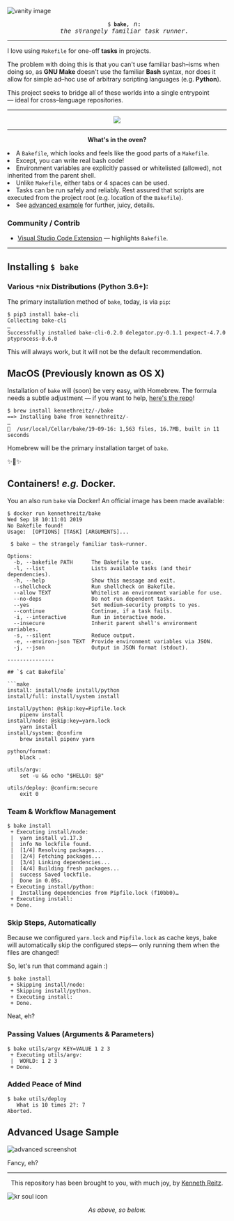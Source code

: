 ![vanity image](https://github.com/kennethreitz/bake/blob/master/ext/img.jpg?raw=true)


<span align="center">
<pre>
    <code>$ <strong>bake</strong></code><em>, n</em>:
    <em>the s☿rangely familiar task runner.</em>
</pre>
</span>

--------------------

I love using `Makefile` for one-off **tasks** in projects.

The problem with doing this is that you can't use familiar bash–isms when doing so, as **GNU Make** doesn't use the familiar **Bash** syntax, nor does it allow for simple ad–hoc use of arbitrary scripting languages (e.g. **Python**).

This project seeks to bridge all of these worlds into a single entrypoint — ideal for cross–language repositories.

-----------------

<p align="center">
<img src="https://github.com/kennethreitz/bake/blob/master/ext/screencast.gif?raw=true" />
</p>

----------------

<p align="center"><strong>What's in the oven?</strong></P

- A `Bakefile`, which looks and feels like the good parts of a `Makefile`.
- Except, you can write real bash code!
- Environment variables are explicitly passed or whitelisted (allowed), not inherited from the parent shell.
- Unlike `Makefile`, either tabs or 4 spaces can be used.
- Tasks can be run safely and reliably. Rest assured that scripts are executed from the project root (e.g. location of the `Bakefile`).
- See [advanced example](https://github.com/kennethreitz/bake#advanced-usage-sample) for further, juicy, details.


### Community / Contrib

- [Visual Studio Code Extension](https://marketplace.visualstudio.com/items?itemName=kennethreitz.bake) — highlights `Bakefile`.

------------------

## Installing `$ bake`


### **Various `*`nix Distributions** (Python 3.6+):

The primary installation method of `bake`, today, is via `pip`:

```console
$ pip3 install bake-cli
Collecting bake-cli
…
Successfully installed bake-cli-0.2.0 delegator.py-0.1.1 pexpect-4.7.0 ptyprocess-0.6.0
```

This will always work, but it will not be the default recommendation.

## MacOS (Previously known as OS X)

Installation of `bake` will (soon) be very easy, with Homebrew. The formula needs a subtle adjustment — if you want to help, [here's the repo](http://github.com/kennethreitz/homebrew--)!

```console
$ brew install kennethreitz/-/bake
==> Installing bake from kennethreitz/-
…
🍺  /usr/local/Cellar/bake/19-09-16: 1,563 files, 16.7MB, built in 11 seconds
```

Homebrew will be the primary installation target of `bake`.

✨🍰✨

## Containers! *e.g.* Docker.

You an also run `bake` via Docker! An official image has been made available:

```console
$ docker run kennethreitz/bake                                                                                                                                                                       Wed Sep 18 10:11:01 2019
No Bakefile found!
Usage:  [OPTIONS] [TASK] [ARGUMENTS]...

 $ bake — the strangely familiar task–runner.

Options:
  -b, --bakefile PATH      The Bakefile to use.
  -l, --list               Lists available tasks (and their dependencies).
  -h, --help               Show this message and exit.
  --shellcheck             Run shellcheck on Bakefile.
  --allow TEXT             Whitelist an environment variable for use.
  --no-deps                Do not run dependent tasks.
  --yes                    Set medium–security prompts to yes.
  --continue               Continue, if a task fails.
  -i, --interactive        Run in interactive mode.
  --insecure               Inherit parent shell's environment variables.
  -s, --silent             Reduce output.
  -e, --environ-json TEXT  Provide environment variables via JSON.
  -j, --json               Output in JSON format (stdout).

---------------

## `$ cat Bakefile`

```make
install: install/node install/python
install/full: install/system install

install/python: @skip:key=Pipfile.lock
    pipenv install
install/node: @skip:key=yarn.lock
    yarn install
install/system: @confirm
    brew install pipenv yarn

python/format:
    black .

utils/argv:
    set -u && echo "$HELLO: $@"

utils/deploy: @confirm:secure
    exit 0
```


### Team & Workflow Management

```console
$ bake install
 + Executing install/node:
 |  yarn install v1.17.3
 |  info No lockfile found.
 |  [1/4] Resolving packages...
 |  [2/4] Fetching packages...
 |  [3/4] Linking dependencies...
 |  [4/4] Building fresh packages...
 |  success Saved lockfile.
 |  Done in 0.05s.
 + Executing install/python:
 |  Installing dependencies from Pipfile.lock (f10bb0)…
 + Executing install:
 + Done.
```

### Skip Steps, Automatically

Because we configured `yarn.lock` and `Pipfile.lock` as cache keys,
bake will automatically skip the configured steps— only running them
when the files are changed!

So, let's run that command again :)

```console
$ bake install
 + Skipping install/node:
 + Skipping install/python.
 + Executing install:
 + Done.
```

Neat, eh?

### Passing Values (Arguments & Parameters)

```console
$ bake utils/argv KEY=VALUE 1 2 3
 + Executing utils/argv:
 |  WORLD: 1 2 3
 + Done.
 ```

### Added Peace of Mind

```console
$ bake utils/deploy
   What is 10 times 2?: 7
Aborted.
```

## Advanced Usage Sample

![advanced screenshot](https://github.com/kennethreitz/bake/blob/master/ext/screenshot.png?raw=true)

Fancy, eh?

<!-- ![bake icon](https://github.com/kennethreitz/bake/blob/master/ext/bake.png?raw=true) -->

---------------------

<p align="center">
This repository has been brought to you, with much joy, by <a href="https://kennethreitz.org/">Kenneth Reitz</a>.
</p>

![kr soul icon](https://github.com/kennethreitz/bake/blob/master/ext/tattoo-design.jpg?raw=true)

<p align="center">
    <em>As above, so below.</em>
</p>
